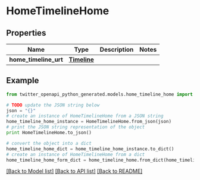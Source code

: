 # HomeTimelineHome


## Properties

Name | Type | Description | Notes
------------ | ------------- | ------------- | -------------
**home_timeline_urt** | [**Timeline**](Timeline.md) |  | 

## Example

```python
from twitter_openapi_python_generated.models.home_timeline_home import HomeTimelineHome

# TODO update the JSON string below
json = "{}"
# create an instance of HomeTimelineHome from a JSON string
home_timeline_home_instance = HomeTimelineHome.from_json(json)
# print the JSON string representation of the object
print HomeTimelineHome.to_json()

# convert the object into a dict
home_timeline_home_dict = home_timeline_home_instance.to_dict()
# create an instance of HomeTimelineHome from a dict
home_timeline_home_form_dict = home_timeline_home.from_dict(home_timeline_home_dict)
```
[[Back to Model list]](../README.md#documentation-for-models) [[Back to API list]](../README.md#documentation-for-api-endpoints) [[Back to README]](../README.md)


